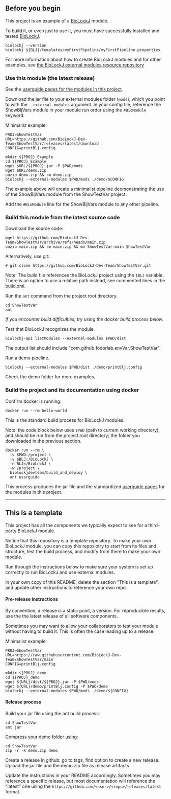
## Before you begin

This project is an example of a [BioLockJ](https://github.com/BioLockJ-Dev-Team/BioLockJ) module. 

To build it, or even just to use it, you must have successfully installed and tested [BioLockJ](https://github.com/BioLockJ-Dev-Team/BioLockJ).
```
biolockj --version
biolockj ${BLJ}/templates/myFirstPipeline/myFirstPipeline.properties
```

For more information about how to create BioLockJ modules and for other examples, see [the BioLockJ external modules resource repository](https://github.com/BioLockJ-Dev-Team/blj_ext_modules)

### Use this module (the latest release)

See the [userguide pages for the modules in this project](mkdocs/docs/index.md).

Download the jar file to your external modules folder (`mods`), which you point to with the `--external-modules` argument.  In your config file, reference the ShowBljVars module in your module run order using the `#BioModule` keyword.

Minimalist example:
```
PROJ=ShowTestVar
URL=https://github.com/BioLockJ-Dev-Team/ShowTestVar/releases/latest/download
CONFIG=printBlj.config

mkdir ${PROJ}_Example
cd ${PROJ}_Example
wget $URL/${PROJ}.jar -P $PWD/mods
wget $URL/demo.zip
unzip demo.zip && rm demo.zip 
biolockj --external-modules $PWD/mods ./demo/$CONFIG
```
The example above will create a minimalist pipeline deomonstrating the use of the ShowBljVars module from the ShowTestVar project.  

Add the `#BioModule` line for the ShowBljVars module to any other pipeline.

### Build this module from the latest source code

Download the source code:
```
wget https://github.com/BioLockJ-Dev-Team/ShowTestVar/archive/refs/heads/main.zip 
unzip main.zip && rm main.zip && mv ShowTestVar-main ShowTestVar
```

Alternatively, use git:
```
# git clone https://github.com/BioLockJ-Dev-Team/ShowTestVar.git
```

Note: The build file references the BioLockJ project using the `$BLJ` variable.
There is an option to use a relative path instead, see commented lines in the build.xml. 

Run the `ant` command from the project root directory.
```
cd ShowTestVar
ant
```

_If you encounter build difficulties, try using the docker build process below._

Test that BioLockJ recognizes the module.
```
biolockj-api listModules --external-modules $PWD/dist
```
The output list should include "com.github.fodorlab.envVar.ShowTestVar".

Run a demo pipeline.
```
biolockj --external-modules $PWD/dist ./demo/printBlj.config
```

Check the demo folder for more examples.

### Build the project and its documentation using docker
Confirm docker is running:
```
docker run --rm hello-world
```

This is the standard build process for BioLockJ modules.

Note: the code block below uses `$PWD` (path to current working directory), and should be run from the project root directory; the folder you downloaded in the previous section.

```
docker run --rm \
  -v $PWD:/project \
  -v $BLJ:/BioLockJ \
  -e BLJ=/BioLockJ \
  -w /project \
  biolockjdevteam/build_and_deploy \
  ant userguide
```

This process produces the jar file and the standardized [userguide pages](mkdocs/docs/index.md) for the modules in this project.

-------

## This is a template

This project has all the components we typically expect to see for a third-party BioLockJ module.

Notice that this repository is a template repository. To make your own BioLockJ module, you can copy this reposiotry to start from its files and structure, test the build process, and modify from there to make your own module.  

Run through the instructions below to make sure your system is set up correctly to run BioLockJ and use external modules.  

In your own copy of this README, delete the section "This is a template", and update other instructions to reference your own repo.


#### Pre-release instructions

By convention, a release is a static point, a version.  For reproducible results, use the the latest release of all software components.

Sometimes you may want to allow your collaborators to test your module without having to build it.  This is often the case leading up to a release.

Minimalist example:
```
PROJ=ShowTestVar
URL=https://raw.githubusercontent.com/BioLockJ-Dev-Team/ShowTestVar/main
CONFIG=printBlj.config

mkdir ${PROJ}_demo
cd ${PROJ}_demo
wget ${URL}/dist/${PROJ}.jar -P $PWD/mods
wget ${URL}/demo/printBlj.config -P $PWD/demo
biolockj --external-modules $PWD/mods ./demo/${CONFIG}
```

#### Release process

Build your jar file using the ant build process:
```
cd ShowTestVar
ant jar
```

Compress your demo folder using:
```
cd ShowTestVar
zip -r -X demo.zip demo
```

Create a release in github: go to tags, find option to create a new release.  
Upload the jar file and the demo.zip file as release artifacts.

Update the instructions in your README accordingly.
Sometimes you may reference a specific release, but most documentation will reference the "latest" one using the `https://github.com/<user>/<repo>/releases/latest` format.
